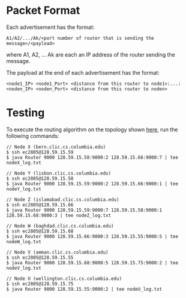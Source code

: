 Packet Format
==============
Each advertisement has the format:
```
A1/A2/.../Ak/<port number of router that is sending the message>/<payload>
```
where A1, A2, ... Ak are each an IP address of the router sending the message.

The payload at the end of each advertisement has the format:
```
<node1_IP> <node1_Port> <distance from this router to node1>:...:<noden_IP> <noden_Port> <distance from this router to noden>
```

Testing
=======
To execute the routing algorithm on the topology shown [here](https://github.com/six5532one/distance-vector-routing/blob/master/sample_topology.jpg), run the following commands:
```
// Node X (bern.clic.cs.columbia.edu)
$ ssh ec2805@128.59.15.59
$ java Router 9000 128.59.15.58:9000:2 128.59.15.66:9000:7 | tee nodeX_log.txt

// Node Y (lisbon.clic.cs.columbia.edu)
$ ssh ec2805@128.59.15.58
$ java Router 9000 128.59.15.59:9000:2 128.59.15.66:9000:1 | tee nodeY_log.txt

// Node Z (islamabad.clic.cs.columbia.edu)
$ ssh ec2805@128.59.15.66
$ java Router 9000 128.59.15.59:9000:7 128.59.15.58:9000:1 128.59.15.68:9000:3 | tee nodeZ_log.txt

// Node W (baghdad.clic.cs.columbia.edu)
$ ssh ec2805@128.59.15.68
$ java Router 9000 128.59.15.66:9000:3 128.59.15.55:9000:5 | tee nodeW_log.txt

// Node V (amman.clic.cs.columbia.edu)
$ ssh ec2805@128.59.15.55
$ java Router 9000 128.59.15.68:9000:5 128.59.15.75:9000:2 | tee nodeV_log.txt

// Node U (wellington.clic.cs.columbia.edu)
$ ssh ec2805@128.59.15.75
$ java Router 9000 128.59.15.55:9000:2 | tee nodeU_log.txt
